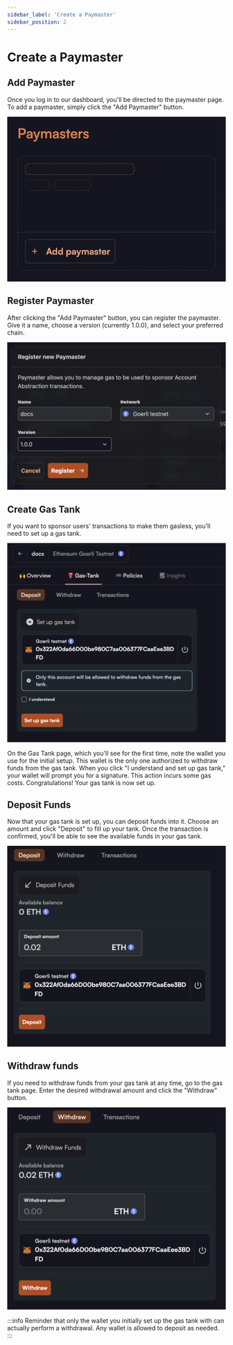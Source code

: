 ```yaml
---
sidebar_label: 'Create a Paymaster'
sidebar_position: 2
---
```


# Create a Paymaster

## Add Paymaster

Once you log in to our dashboard, you'll be directed to the paymaster page. To add a paymaster, simply click the "Add Paymaster" button. 

![Add Paymaster](../images/paymaster/add_paymaster.png)

## Register Paymaster

After clicking the "Add Paymaster" button, you can register the paymaster. Give it a name, choose a version (currently 1.0.0), and select your preferred chain.

![Register Paymaster](../images/paymaster/register_paymaster.png)

## Create Gas Tank

If you want to sponsor users' transactions to make them gasless, you'll need to set up a gas tank.

![First time gas tank](../images/paymaster/first_time_gastank.png)

 On the Gas Tank page, which you'll see for the first time, note the wallet you use for the initial setup. This wallet is the only one authorized to withdraw funds from the gas tank. When you click "I understand and set up gas tank," your wallet will prompt you for a signature. This action incurs some gas costs. Congratulations!
 Your gas tank is now set up.

## Deposit Funds

Now that your gas tank is set up, you can deposit funds into it. Choose an amount and click "Deposit" to fill up your tank. Once the transaction is confirmed, you'll be able to see the available funds in your gas tank.

![Deposit funds](../images/paymaster//deposit_funds.png) 

## Withdraw funds

If you need to withdraw funds from your gas tank at any time, go to the gas tank page. Enter the desired withdrawal amount and click the "Withdraw" button.

![Withdraw Funds](../images/paymaster/withdraw_funds.png)

:::info
Reminder that only the wallet you initially set up the gas tank with can actually perform a withdrawal. Any wallet is allowed to deposit as needed. 
:::

